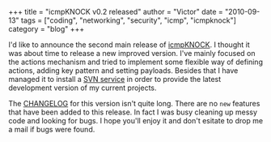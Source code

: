 +++
title = "icmpKNOCK v0.2 released"
author = "Victor"
date = "2010-09-13"
tags = ["coding", "networking", "security", "icmp", "icmpknock"]
category = "blog"
+++

I'd like to announce the second main release of [icmpKNOCK][1]. I thought it was about time to release a new improved version. I've mainly focused on the actions mechanism and tried to implement some flexible way of defining actions, adding key pattern and setting payloads. Besides that I have managed it to install a [SVN service][2] in order to provide the latest development version of my current projects.

The [CHANGELOG][3] for this version isn't quite long. There are no `new` features that have been added to this release. In fact I was busy cleaning up messy code and looking for bugs. I hope you'll enjoy it and don't esitate to drop me a mail if bugs were found.


 [1]: http://github.com/dorneanu/icmpKNOCK
 [2]: http://github.com/dorneanu
 [3]: https://github.com/dorneanu/icmpKNOCK/blob/master/CHANGELOG
